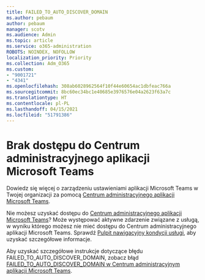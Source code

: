 ```yaml
---
title: FAILED_TO_AUTO_DISCOVER_DOMAIN
ms.author: pebaum
author: pebaum
manager: scotv
ms.audience: Admin
ms.topic: article
ms.service: o365-administration
ROBOTS: NOINDEX, NOFOLLOW
localization_priority: Priority
ms.collection: Adm_O365
ms.custom:
- "9001721"
- "4341"
ms.openlocfilehash: 308ab6028962564f10f44e60654ac1dbfeac766a
ms.sourcegitcommit: 8bc60ec34bc1e40685e3976576e04a2623f63a7c
ms.translationtype: HT
ms.contentlocale: pl-PL
ms.lasthandoff: 04/15/2021
ms.locfileid: "51791386"
---
```

# <a name="no-access-to-teams-admin-center"></a>Brak dostępu do Centrum administracyjnego aplikacji Microsoft Teams

Dowiedz się więcej o zarządzeniu ustawieniami aplikacji Microsoft Teams w Twojej organizacji za pomocą [Centrum administracyjnego aplikacji Microsoft Teams](https://docs.microsoft.com/microsoftteams/enable-features-office-365).

Nie możesz uzyskać dostępu do [Centrum administracyjnego aplikacji Microsoft Teams](https://docs.microsoft.com/microsoftteams/enable-features-office-365)? Może występować aktywne zdarzenie związane z usługą, w wyniku którego możesz nie mieć dostępu do Centrum administracyjnego aplikacji Microsoft Teams. Sprawdź [Pulpit nawigacyjny kondycji usługi](https://status.office365.com/), aby uzyskać szczegółowe informacje.

Aby uzyskać szczegółowe instrukcje dotyczące błędu FAILED_TO_AUTO_DISCOVER_DOMAIN, zobacz błąd [FAILED_TO_AUTO_DISCOVER_DOMAIN w Centrum administracyjnym aplikacji Microsoft Teams](https://docs.microsoft.com/microsoftteams/troubleshoot/teams-administration/failed-to-auto-discover-domain-error-teams-admin-center).
